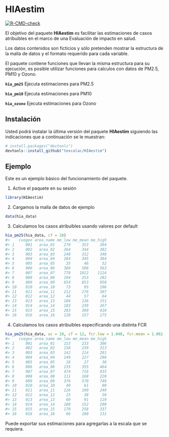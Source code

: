
<!-- README.md is generated from README.Rmd. Please edit that file -->

# HIAestim

<!-- badges: start -->

[![R-CMD-check](https://github.com/texcalac/HIAestim/actions/workflows/R-CMD-check.yaml/badge.svg)](https://github.com/texcalac/HIAestim/actions/workflows/R-CMD-check.yaml)
<!-- badges: end -->

El objetivo del paquete **HIAestim** es facilitar las estimaciones de
casos atribuibles en el marco de una Evaluación de impacto en salud.

Los datos contenidos son ficticios y sólo pretenden mostrar la
estructura de la malla de datos y el formato requerido para cada
variable.

El paquete contiene funciones que llevan la misma estructura para su
ejecución, es posible utilizar funciones para calculos con datos de
PM2.5, PM10 y Ozono.

**`hia_pm25`** Ejecuta estimaciones para PM2.5

**`hia_pm10`** Ejecuta estimaciones para PM10

**`hia_ozono`** Ejecuta estimaciones para Ozono

## Instalación

Usted podrá instalar la última versión del paquete **HIAestim**
siguiendo las indicaciones que a continuación se le muestran:

``` r
# install.packages("devtools")
devtools::install_github("texcalac/HIAestim")
```

## Ejemplo

Este es un ejemplo básico del funcionamiento del paquete.

1.  Active el paquete en su sesión

``` r
library(HIAestim)
```

2.  Cargamos la malla de datos de ejemplo

``` r
data(hia_data)
```

3.  Calculamos los casos atribuíbles usando valores por default

``` r
hia_pm25(hia_data, cf = 10)
#>    cvegeo area_name me_low me_mean me_high
#> 1     001   area_01    270     353     394
#> 2     002   area_02    264     344     382
#> 3     003   area_03    240     312     348
#> 4     004   area_04    264     345     384
#> 5     005   area_05     35      46      52
#> 6     006   area_06    389     506     563
#> 7     007   area_07    778    1012    1124
#> 8     008   area_08    194     253     282
#> 9     009   area_09    654     853     950
#> 10    010   area_10     73      95     106
#> 11    011   area_11    212     276     307
#> 12    012   area_12     44      57      64
#> 13    013   area_13    104     136     151
#> 14    014   area_14    183     239     267
#> 15    015   area_15    283     369     410
#> 16    016   area_16    120     157     175
```

4.  Calculamos los casos atribuíbles especificando una distinta FCR

``` r
hia_pm25(hia_data, uc = 10, cf = 12, fcr.low = 1.040, fcr.mean = 1.062, fcr.high = 1.083)
#>    cvegeo area_name me_low me_mean me_high
#> 1     001   area_01    153     233     306
#> 2     002   area_02    158     239     313
#> 3     003   area_03    142     214     281
#> 4     004   area_04    149     227     298
#> 5     005   area_05     18      27      36
#> 6     006   area_06    235     355     464
#> 7     007   area_07    474     716     935
#> 8     008   area_08    111     168     220
#> 9     009   area_09    376     570     748
#> 10    010   area_10     40      61      80
#> 11    011   area_11    126     190     249
#> 12    012   area_12     25      38      50
#> 13    013   area_13     60      91     119
#> 14    014   area_14    100     152     200
#> 15    015   area_15    170     258     337
#> 16    016   area_16     66     100     131
```

Puede exportar sus estimaciones para agregarlas a la escala que se
requiera.

